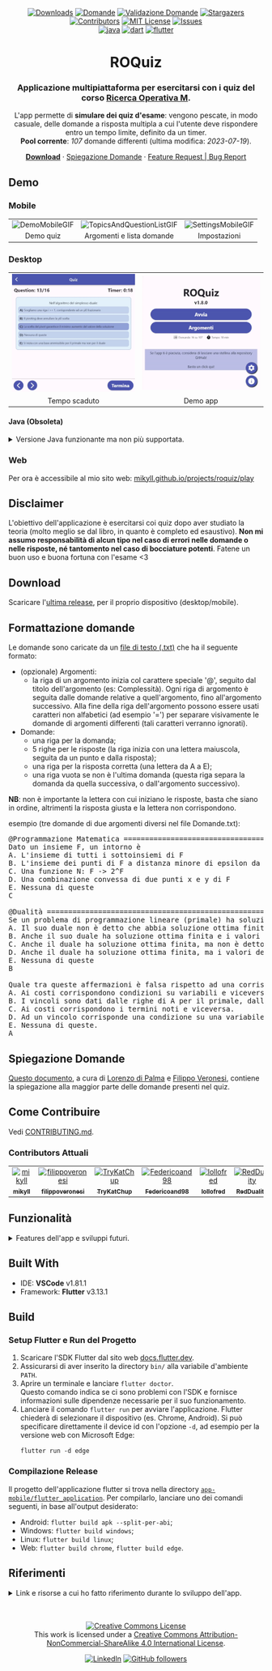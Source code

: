 <div align="center">

  [![Downloads][downloads-shield]][downloads-url]
  [![Domande][domande-shield]][domande-url]
  [![Validazione Domande][validazione-shield]][validazione-url]
  [![Stargazers][stars-shield]][stars-url]
  [![Contributors][contributors-shield]][contributors-url]
  [![MIT License][license-shield]][license-url]
  [![Issues][issues-shield]][issues-url]
  <br />
  [![java][java-shield]][java-url]
  [![dart][dart-shield]][dart-url]
  [![flutter][flutter-shield]][flutter-url]
  
  <h1> ROQuiz</h1>
  <h3> Applicazione multipiattaforma per esercitarsi con i quiz del corso <a href="https://www.unibo.it/it/didattica/insegnamenti/insegnamento/2022/467997">Ricerca Operativa M</a>.</h3>
  
  L'app permette di <b>simulare dei quiz d'esame</b>: vengono pescate, in modo casuale, delle domande a risposta multipla a cui l'utente deve rispondere entro un tempo limite, definito da un timer.<br/>
  <b>Pool corrente</b>: <i><span id="domande">107</span></i> domande differenti (ultima modifica: <i><span id="ultima_modifica">2023-07-19</span></i>).

  [**Download**](https://github.com/mikyll/ROQuiz/releases/latest)
  ·
  [Spiegazione Domande](./Domande%20RO%20con%20spiegazione.pdf)
  ·
  [Feature Request | Bug Report](https://github.com/mikyll/ROQuiz/issues/new/choose)
</div>

## Demo

### Mobile

<table style="border: none">
  <tr align="center">
    <td><img width=50% src="./gfx/[GIF] Mobile_Quiz.gif" alt="DemoMobileGIF"/></td>
    <td><img width=50% src="./gfx/[GIF] Mobile_TopicsQuestionList.gif" alt="TopicsAndQuestionListGIF"/></td>
    <td><img width=50% src="./gfx/[GIF] Mobile_Settings.gif" alt="SettingsMobileGIF"/></td>
  </tr>
  <tr align="center">
    <td>Demo quiz</td>
    <td>Argomenti e lista domande</td>
    <td>Impostazioni</td>
  </tr>
</table>

### Desktop

<table style="border: none">
  <tr align="center">
    <td><img src="./gfx/[GIF] Desktop_QuizEnding.gif" alt="TimeoutGIF"/></td>
    <td><img src="./gfx/[GIF] Desktop_PlayingAround.gif" alt="PlayingAroundGIF"/></td>
  </tr>
  <tr align="center">
    <td>Tempo scaduto</td>
    <td>Demo app</td>
  </tr>
</table>

#### Java (Obsoleta)

<details>
  <summary>Versione Java funzionante ma non più supportata.</summary>
  <br/>
  
  <table style="border: none">
    <tr align="center">
      <td><img src="./gfx/[GIF] DesktopOld_EndQuiz.gif" alt="EndQuizGIF"/></td>
      <td><img src="./gfx/[GIF] DesktopOld_Timeout.gif" alt="TimeoutGIF"/></td>
    </tr>
    <tr align="center">
      <td>Terminazione quiz</td>
      <td>Tempo scaduto</td>
    </tr>
  </table>
</details>

### Web

Per ora è accessibile al mio sito web: [mikyll.github.io/projects/roquiz/play](https://mikyll.github.io/projects/roquiz/play/)

## Disclaimer

L'obiettivo dell'applicazione è esercitarsi coi quiz dopo aver studiato la teoria (molto meglio se dal libro, in quanto è completo ed esaustivo). <b>Non mi assumo responsabilità di alcun tipo nel caso di errori nelle domande o nelle risposte, né tantomento nel caso di bocciature potenti</b>. Fatene un buon uso e buona fortuna con l'esame <3

## Download

Scaricare l'[ultima release](https://github.com/mikyll/ROQuiz/releases/latest), per il proprio dispositivo (desktop/mobile).

## Formattazione domande

Le domande sono caricate da un <a href="./Domande.txt">file di testo (.txt)</a> che ha il seguente formato:
* (opzionale) Argomenti:
  - la riga di un argomento inizia col carattere speciale '@', seguito dal titolo dell'argomento (es: Complessità). Ogni riga di argomento è seguita dalle domande relative a quell'argomento, fino all'argomento successivo. Alla fine della riga dell'argomento possono essere usati caratteri non alfabetici (ad esempio '=') per separare visivamente le domande di argomenti differenti (tali caratteri verranno ignorati).
* Domande:
  - una riga per la domanda;
  - 5 righe per le risposte (la riga inizia con una lettera maiuscola, seguita da un punto e dalla risposta);
  - una riga per la risposta corretta (una lettera da A a E);
  - una riga vuota se non è l'ultima domanda (questa riga separa la domanda da quella successiva, o dall'argomento successivo).

**NB**: non è importante la lettera con cui iniziano le risposte, basta che siano in ordine, altrimenti la risposta giusta e la lettera non corrispondono.

esempio (tre domande di due argomenti diversi nel file Domande.txt):
<pre>
@Programmazione Matematica =============================================================================
Dato un insieme F, un intorno è
A. L'insieme di tutti i sottoinsiemi di F
B. L'insieme dei punti di F a distanza minore di epsilon da un punto x di F
C. Una funzione N: F -> 2^F
D. Una combinazione convessa di due punti x e y di F
E. Nessuna di queste
C

@Dualità ===============================================================================================
Se un problema di programmazione lineare (primale) ha soluzione ottima finita, allora:
A. Il suo duale non è detto che abbia soluzione ottima finita.
B. Anche il suo duale ha soluzione ottima finita e i valori delle soluzioni coincidono.
C. Anche il duale ha soluzione ottima finita, ma non è detto che i valori delle soluzioni coincidano.
D. Anche il duale ha soluzione ottima finita, ma i valori delle due soluzioni non coincidono.
E. Nessuna di queste
B

Quale tra queste affermazioni è falsa rispetto ad una corrispondenza primale-duale?
A. Ai costi corrispondono condizioni su variabili e viceversa.
B. I vincoli sono dati dalle righe di A per il primale, dalle colonne di A per il duale.
C. Ai costi corrispondono i termini noti e viceversa.
D. Ad un vincolo corrisponde una condizione su una variabile e viceversa.
E. Nessuna di queste.
A
</pre>

## Spiegazione Domande

[Questo documento](./Domande%20RO%20con%20spiegazione.pdf), a cura di [Lorenzo di Palma](https://github.com/lollofred) e [Filippo Veronesi](https://github.com/filippoveronesi), contiene la spiegazione alla maggior parte delle domande presenti nel quiz.

## Come Contribuire

Vedi [CONTRIBUTING.md](./CONTRIBUTING.md).

### Contributors Attuali

<!-- readme: contributors -start -->
<table>
<tr>
    <td align="center">
        <a href="https://github.com/mikyll">
            <img src="https://avatars.githubusercontent.com/u/56556806?v=4" width="100;" alt="mikyll"/>
            <br />
            <sub><b>mikyll</b></sub>
        </a>
    </td>
    <td align="center">
        <a href="https://github.com/filippoveronesi">
            <img src="https://avatars.githubusercontent.com/u/61983672?v=4" width="100;" alt="filippoveronesi"/>
            <br />
            <sub><b>filippoveronesi</b></sub>
        </a>
    </td>
    <td align="center">
        <a href="https://github.com/TryKatChup">
            <img src="https://avatars.githubusercontent.com/u/39459803?v=4" width="100;" alt="TryKatChup"/>
            <br />
            <sub><b>TryKatChup</b></sub>
        </a>
    </td>
    <td align="center">
        <a href="https://github.com/Federicoand98">
            <img src="https://avatars.githubusercontent.com/u/40764404?v=4" width="100;" alt="Federicoand98"/>
            <br />
            <sub><b>Federicoand98</b></sub>
        </a>
    </td>
    <td align="center">
        <a href="https://github.com/lollofred">
            <img src="https://avatars.githubusercontent.com/u/73138694?v=4" width="100;" alt="lollofred"/>
            <br />
            <sub><b>lollofred</b></sub>
        </a>
    </td>
    <td align="center">
        <a href="https://github.com/RedDuality">
            <img src="https://avatars.githubusercontent.com/u/61973885?v=4" width="100;" alt="RedDuality"/>
            <br />
            <sub><b>RedDuality</b></sub>
        </a>
    </td></tr>
</table>
<!-- readme: contributors -end -->

## Funzionalità

<details>
  <summary>Features dell'app e sviluppi futuri.</summary>
  <br/>
  
  <table>
    <tr align="center">
      <td><b>Feature</b></td>
      <td width="15%">🖥️|📱</td>
    </tr>
    <tr align="center">
      <td>Visualizzazione lista domande in-app</td>
      <td>✔️</td>
    </tr>
    <tr align="center">
      <td>Possibilità di modificare il file domande</td>
      <td>✔️</td>
    </tr>
    <tr align="center">
      <td>Scelta degli argomenti</td>
      <td>✔️</td>
    </tr>
    <tr align="center">
      <td>Visualizzazione lista domande (totale, pool, per argomento)</td>
      <td>✔️</td>
    </tr>
    <tr align="center">
      <td>Strumento di ricerca delle domande per keystring</td>
      <td>✔️</td>
    </tr>
    <tr align="center">
      <td>Impostazioni persistenti</td>
      <td>✔️</td>
    </tr>
    <tr align="center">
      <td>Impostazione: tema scuro</td>
      <td>✔️</td>
    </tr>
    <tr align="center">
      <td>Impostazione: toggle controllo aggiornamenti app</td>
      <td>✔️</td>
    </tr>
    <tr align="center">
      <td>Impostazione: toggle controllo nuove domande</td>
      <td>✔️</td>
    </tr>
    <tr align="center">
      <td>Impostazione: modifica del file domande (da dentro l'applicazione)</td>
      <td>✔️</td>
    </tr>
    <tr align="center">
      <td>Impostazione: caricamento file domande esterno</td>
      <td>✔️</td>
    </tr>
    <tr align="center">
      <td>Impostazione: modifica del numero di domande del quiz</td>
      <td>✔️</td>
    </tr>
    <tr align="center">
      <td>Impostazione: modifica del timer del quiz</td>
      <td>✔️</td>
    </tr>
    <tr align="center">
      <td>Impostazione: toggle mescolamento delle risposte</td>
      <td>✔️</td>
    </tr>
    <tr align="center">
      <td>Impostazione: toggle alert di conferma</td>
      <td>✔️</td>
    </tr>
    <tr align="center">
      <td>Impostazione: toggle tema scuro</td>
      <td>✔️</td>
    </tr>
    <tr align="center">
      <td>Template per pubblicare una issue</td>
      <td>✔️</td>
    </tr>
    <tr align="center">
      <td>Impostazione: modifica del file domande (<a href="https://api.flutter.dev/flutter/widgets/EditableText-class.html">reference</a>)</td>
      <td>✔️</td>
    </tr>
    <tr align="center">
      <td>Modifica domande: scroll automatico alla riga dell'errore</td>
      <td>❌</td>
    </tr>
    <tr align="center">
      <td>Controllo domande duplicate</td>
      <td>❌</td>
    </tr>
    <tr align="center">
      <td>Unit/Function test</td>
      <td>❌</td>
    </tr>
    <tr align="center">
      <td>Pipeline CI/CD per build e deploy</td>
      <td>❌</td>
    </tr>
    <tr align="center">
      <td>Versione web ospitata su GitHub pages</td>
      <td>❌</td>
    </tr>
  </table>
</details>

## Built With

- IDE: **VSCode** v1.81.1
- Framework: **Flutter** v3.13.1

<!--
### Desktop (Old)

Per l'implementazione dell'app desktop ho utilizzato Java 11 e JavaFX 11, come IDE Eclipse (versione 2020-03 (4.15.0)), e SceneBuilder per la creazione della grafica (file FXML). Vedere i passi seguiti per il [setup del progetto](./Project%20Setup.md).

versione Java: JavaSE-11 (jdk-11.0.11)<br/>
versione JavaFX: JavaFX 11 (javafx-sdk-11.0.2)
-->

## Build

### Setup Flutter e Run del Progetto

1. Scaricare l'SDK Flutter dal sito web [docs.flutter.dev](https://docs.flutter.dev/get-started/install).
2. Assicurarsi di aver inserito la directory `bin/` alla variabile d'ambiente `PATH`.
3. Aprire un terminale e lanciare `flutter doctor`.<br/>
   Questo comando indica se ci sono problemi con l'SDK e fornisce informazioni sulle dipendenze necessarie per il suo funzionamento.
4. Lanciare il comando `flutter run` per avviare l'applicazione. Flutter chiederà di selezionare il dispositivo (es. Chrome, Android). Si può specificare direttamente il device id con l'opzione `-d`, ad esempio per la versione web con Microsoft Edge:
   ```
   flutter run -d edge
   ```

### Compilazione Release

Il progetto dell'applicazione flutter si trova nella directory [`app-mobile/flutter_application`](./app-mobile/flutter_application).
Per compilarlo, lanciare uno dei comandi seguenti, in base all'output desiderato:
- Android: `flutter build apk --split-per-abi`;
- Windows: `flutter build windows`;
- Linux: `flutter build linux`;
- Web: `flutter build chrome`, `flutter build edge`.

## Riferimenti

<details>
  <summary>Link e risorse a cui ho fatto riferimento durante lo sviluppo dell'app.</summary><br/>

  - [Ciclo di vita](https://docs.oracle.com/javase/8/javafx/api/javafx/application/Application.html) della classe Application
  - Guida a classe Timeline usata per realizzare il countdown: [Timers in JavaFX and ReactFX](https://tomasmikula.github.io/blog/2014/06/04/timers-in-javafx-and-reactfx.html)
  - Lavorare coi moduli Java: [Java 9 Modules in Eclipse](https://blogs.oracle.com/java/post/how-to-develop-modules-with-eclipse-ide)
  - Creare jre custom con JavaFX (jlink): [Custom jre with JavaFX 11](https://stackoverflow.com/questions/52966195/custom-jre-with-javafx-11) e [How to use jlink to create a Java image with javafx modules](https://github.com/javafxports/openjdk-jfx/issues/238)
  - JavaFX ottenere HostService senza riferimento alla classe Application (Main extends Application): [Open a link in a browser without reference to Application](https://stackoverflow.com/questions/33094981/javafx-8-open-a-link-in-a-browser-without-reference-to-application)
  - Soluzione per eccezione SSL handshake: [SSLHandshakeException: Received fatal alert: handshake_failure](https://stackoverflow.com/questions/54770538/received-fatal-alert-handshake-failure-in-jlinked-jre)
  - Gestione dei moduli (ad esempio Gson): [InaccessibleObjectException ("Unable to make {member} accessible: module {A} does not 'opens {package}' to {B}")](https://stackoverflow.com/questions/41265266/how-to-solve-inaccessibleobjectexception-unable-to-make-member-accessible-m)
  - [JavaFX CSS Docs](https://docs.oracle.com/javafx/2/api/javafx/scene/doc-files/cssref.html)
  - [Fix puntini bianchi](https://stackoverflow.com/questions/44169273/javafx-unwanted-white-corner-textarea) negli angoli della TextArea, usando il tema scuro
  - [StackOverflow GitHub latest version](https://stackoverflow.com/questions/34745526/java-get-latest-github-release)
  - [Richieste HTTP con java.net](https://www.baeldung.com/java-http-response-body-as-string)
  - [Using jlink to Build Java Runtimes for non-Modular Applications](https://medium.com/azulsystems/using-jlink-to-build-java-runtimes-for-non-modular-applications-9568c5e70ef4)
  - [Download asset Flutter](https://pub.dev/packages/download_assets)
  - [LongPress Widget](https://stackoverflow.com/questions/52128572/flutter-execute-method-so-long-the-button-pressed)
  - [Flutter CI/CD using GitHub Actions](https://blog.logrocket.com/flutter-ci-cd-using-github-actions/)

</details>

<div align="center">
  
  <br/><br/>
  <a rel="license" href="http://creativecommons.org/licenses/by-nc-sa/4.0/"><img alt="Creative Commons License" style="border-width:0" src="https://i.creativecommons.org/l/by-nc-sa/4.0/88x31.png" /></a><br />This work is licensed under a <a rel="license" href="http://creativecommons.org/licenses/by-nc-sa/4.0/">Creative Commons Attribution-NonCommercial-ShareAlike 4.0 International License</a>.
  
[![LinkedIn][linkedin-shield]][linkedin-url]
[![GitHub followers][github-shield]][github-url]

</div>

[downloads-shield]: https://img.shields.io/github/downloads/mikyll/ROQuiz/total
[downloads-url]: https://github.com/mikyll/ROQuiz/releases/latest
[contributors-shield]: https://img.shields.io/github/contributors/mikyll/ROQuiz
[contributors-url]: https://github.com/mikyll/ROQuiz/graphs/contributors
[domande-shield]: https://img.shields.io/static/v1?label=domande&message=107&color=green
[domande-url]: https://github.com/mikyll/ROQuiz/blob/main/Domande.txt
[validazione-shield]: https://github.com/mikyll/ROQuiz/actions/workflows/check_file_domande.yml/badge.svg
[validazione-url]: https://github.com/mikyll/ROQuiz/actions/workflows/check_file_domande.yml
[forks-shield]: https://img.shields.io/github/forks/mikyll/ROQuiz
[forks-url]: https://github.com/mikyll/ROQuiz/network/members
[repo-size-shield]: https://img.shields.io/github/repo-size/mikyll/ROQuiz
[repo-size-url]: https://img.shields.io/github/repo-size/mikyll/ROQuiz
[total-lines-shield]: https://img.shields.io/tokei/lines/github/mikyll/ROQuiz
[total-lines-url]: https://img.shields.io/tokei/lines/github/mikyll/ROQuiz
[pull-request-shield]: https://img.shields.io/github/issues-pr/mikyll/ROQuiz
[pull-request-url]: https://img.shields.io/github/issues-pr/mikyll/ROQuiz
[stars-shield]: https://img.shields.io/github/stars/mikyll/ROQuiz?style=flat
[stars-url]: https://github.com/mikyll/ROQuiz/stargazers
[issues-shield]: https://img.shields.io/github/issues/mikyll/ROQuiz
[issues-url]: https://github.com/mikyll/ROQuiz/issues
[license-shield]: https://img.shields.io/badge/License-CC_BY--NC--SA_4.0-lightgrey.svg
[license-url]: https://creativecommons.org/licenses/by-nc-sa/4.0/
[java-shield]: https://custom-icon-badges.herokuapp.com/badge/Java-ED8B00?logo=java&logoColor=white
[java-url]: https://www.java.com
[dart-shield]: https://img.shields.io/badge/Dart-%230175C2.svg?logo=dart&logoColor=white
[dart-url]: https://dart.dev/
[flutter-shield]: https://img.shields.io/badge/Flutter-%2302569B.svg?logo=Flutter&logoColor=white
[flutter-url]: https://flutter.dev/
[linkedin-shield]: https://img.shields.io/badge/-LinkedIn-black.svg?logo=linkedin&colorB=0077B5
[linkedin-url]: https://www.linkedin.com/in/michele-righi/?locale=it_IT
[github-shield]: https://img.shields.io/github/followers/mikyll.svg?style=social&label=Follow
[github-url]: https://github.com/mikyll

